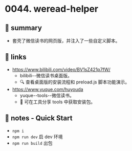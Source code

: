 # 0044. weread-helper

## 📝 summary

- 套壳了微信读书的网页版，并注入了一些自定义脚本。

## 🔗 links

- https://www.bilibili.com/video/BV1sZ421p7fW/
  - bilibili--微信读书桌面版。
  - 🔍 查看桌面版的安装流程和 preload.js 脚本功能演示。
- https://www.yuque.com/huyouda
  - yuque--tools--微信读书。
  - 📂 可在工具分享 tools 中获取安装包。

## 📒 notes - Quick Start

- `npm i`
- `npm run dev` 启 dev 环境
- `npm run build` 出包